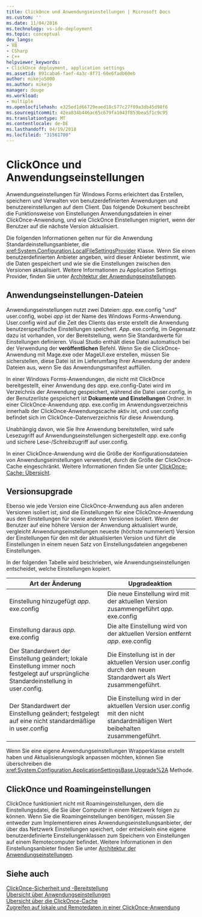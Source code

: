 ```yaml
---
title: ClickOnce und Anwendungseinstellungen | Microsoft Docs
ms.custom: ''
ms.date: 11/04/2016
ms.technology: vs-ide-deployment
ms.topic: conceptual
dev_langs:
- VB
- CSharp
- C++
helpviewer_keywords:
- ClickOnce deployment, application settings
ms.assetid: 891caba6-faef-4a3c-8f71-60e6fadb60eb
author: mikejo5000
ms.author: mikejo
manager: douge
ms.workload:
- multiple
ms.openlocfilehash: e325ed1d66729eaed18c577c27f09a3db45d98f6
ms.sourcegitcommit: 42ea834b446ac65c679fa1043f853bea5f1c9c95
ms.translationtype: MT
ms.contentlocale: de-DE
ms.lasthandoff: 04/19/2018
ms.locfileid: "31561700"
---
```

# <a name="clickonce-and-application-settings"></a>ClickOnce und Anwendungseinstellungen
Anwendungseinstellungen für Windows Forms erleichtert das Erstellen, speichern und Verwalten von benutzerdefinierten Anwendungen und benutzereinstellungen auf dem Client. Das folgende Dokument beschreibt die Funktionsweise von Einstellungen Anwendungsdateien in einer ClickOnce-Anwendung, und wie ClickOnce Einstellungen migriert, wenn der Benutzer auf die nächste Version aktualisiert.  
  
 Die folgenden Informationen gelten nur für die Anwendung Standardeinstellungsanbieter, die <xref:System.Configuration.LocalFileSettingsProvider> Klasse. Wenn Sie einen benutzerdefinierten Anbieter angeben, wird dieser Anbieter bestimmt, wie die Daten gespeichert und wie sie die Einstellungen zwischen den Versionen aktualisiert. Weitere Informationen zu Application Settings Provider, finden Sie unter [Architektur der Anwendungseinstellungen](/dotnet/framework/winforms/advanced/application-settings-architecture).  
  
## <a name="application-settings-files"></a>Anwendungseinstellungen-Dateien  
 Anwendungseinstellungen nutzt zwei Dateien: *app*. exe.config "und" user.config, wobei *app* ist der Name des Windows Forms-Anwendung. User.config wird auf die Zeit des Clients das erste erstellt die Anwendung benutzerspezifische Einstellungen speichert. *App*. exe.config, im Gegensatz dazu ist vorhanden, vor der Bereitstellung, wenn Sie Standardwerte für Einstellungen definieren. Visual Studio enthält diese Datei automatisch bei der Verwendung der **veröffentlichen** Befehl. Wenn Sie die ClickOnce-Anwendung mit Mage.exe oder MageUI.exe erstellen, müssen Sie sicherstellen, diese Datei ist im Lieferumfang Ihrer Anwendung der andere Dateien aus, wenn Sie das Anwendungsmanifest auffüllen.  
  
 In einer Windows Forms-Anwendungen, die nicht mit ClickOnce bereitgestellt, einer Anwendung des *app*. exe.config-Datei wird im Verzeichnis der Anwendung gespeichert, während die Datei user.config, in der Benutzerliste gespeichert ist **Dokumente und Einstellungen**  Ordner. In einer ClickOnce-Anwendung *app*. exe.config im Anwendungsverzeichnis innerhalb der ClickOnce-Anwendungscache aktiv ist, und user.config befindet sich im ClickOnce-Datenverzeichnis für diese Anwendung.  
  
 Unabhängig davon, wie Sie Ihre Anwendung bereitstellen, wird safe Lesezugriff auf Anwendungseinstellungen sichergestellt *app*. exe.config und sichere Lese-/Schreibzugriff auf user.config.  
  
 In einer ClickOnce-Anwendung wird die Größe der Konfigurationsdateien von Anwendungseinstellungen verwendet, durch die Größe der ClickOnce-Cache eingeschränkt. Weitere Informationen finden Sie unter [ClickOnce-Cache: Übersicht](../deployment/clickonce-cache-overview.md).  
  
## <a name="version-upgrades"></a>Versionsupgrade  
 Ebenso wie jede Version eine ClickOnce-Anwendung aus allen anderen Versionen isoliert ist, sind die Einstellungen für eine ClickOnce-Anwendung aus den Einstellungen für sowie anderen Versionen isoliert. Wenn der Benutzer auf eine höhere Version der Anwendung aktualisiert wurde, vergleicht Anwendungseinstellungen neueste (höchste nummeriert) Version der Einstellungen für den mit der aktualisierten Version und führt die Einstellungen in einem neuen Satz von Einstellungsdateien angegebenen Einstellungen.  
  
 In der folgenden Tabelle wird beschrieben, wie Anwendungseinstellungen entscheidet, welche Einstellungen kopiert.  
  
|Art der Änderung|Upgradeaktion|  
|--------------------|--------------------|  
|Einstellung hinzugefügt *app*. exe.config|Die neue Einstellung wird mit der aktuellen Version zusammengeführt *app*. exe.config|  
|Einstellung daraus *app*. exe.config|Die alte Einstellung wird von der aktuellen Version entfernt *app*. exe.config|  
|Der Standardwert der Einstellung geändert; lokale Einstellung immer noch festgelegt auf ursprüngliche Standardeinstellung in user.config.|Die Einstellung ist in der aktuellen Version user.config durch den neuen Standardwert als Wert zusammengeführt.|  
|Der Standardwert der Einstellung geändert; festgelegt auf eine nicht standardmäßige in user.config|Die Einstellung wird in der aktuellen Version user.config mit den nicht standardmäßigen Wert beibehalten zusammengeführt.|  
  
 Wenn Sie eine eigene Anwendungseinstellungen Wrapperklasse erstellt haben und Aktualisierungslogik anpassen möchten, können Sie überschreiben die <xref:System.Configuration.ApplicationSettingsBase.Upgrade%2A> Methode.  
  
## <a name="clickonce-and-roaming-settings"></a>ClickOnce und Roamingeinstellungen  
 ClickOnce funktioniert nicht mit Roamingeinstellungen, dem die Einstellungsdatei, die Sie über Computer in einem Netzwerk folgen zu können. Wenn Sie die Roamingeinstellungen benötigen, müssen Sie entweder zum Implementieren eines Anwendungseinstellungsanbieter, der über das Netzwerk Einstellungen speichert, oder entwickeln eine eigene benutzerdefinierte Einstellungenklassen zum Speichern von Einstellungen auf einem Remotecomputer befindet. Weitere Informationen in den Einstellungsanbieter finden Sie unter [Architektur der Anwendungseinstellungen](/dotnet/framework/winforms/advanced/application-settings-architecture).  
  
## <a name="see-also"></a>Siehe auch  
 [ClickOnce-Sicherheit und -Bereitstellung](../deployment/clickonce-security-and-deployment.md)   
 [Übersicht über Anwendungseinstellungen](/dotnet/framework/winforms/advanced/application-settings-overview)   
 [Übersicht über die ClickOnce-Cache](../deployment/clickonce-cache-overview.md)   
 [Zugreifen auf lokale und Remotedaten in einer ClickOnce-Anwendung](../deployment/accessing-local-and-remote-data-in-clickonce-applications.md)